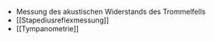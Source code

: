 
- Messung des akustischen Widerstands des Trommelfells
- [[Stapediusreflexmessung]]
- [[Tympanometrie]]